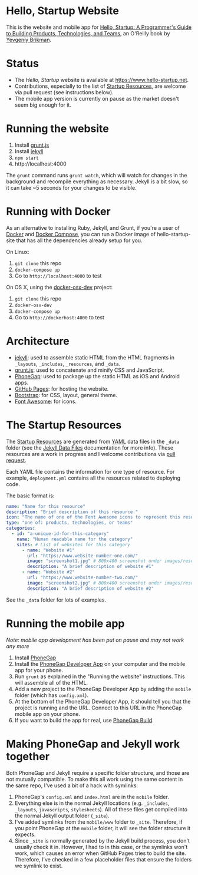 Hello, Startup Website
==================

This is the website and mobile app for [Hello, Startup: A Programmer's Guide to
Building Products, Technologies, and Teams](https://www.hello-startup.net), an
O'Reilly book by [Yevgeniy Brikman](https://www.ybrikman.com).

Status
==================

* The *Hello, Startup* website is available at https://www.hello-startup.net.
* Contributions, especially to the list of
  [Startup Resources](https://www.hello-startup.net/#resources), are welcome via
  pull request (see instructions below).
* The mobile app version is currently on pause as the market doesn't seem big
  enough for it.

Running the website
==================

1. Install [grunt.js](http://gruntjs.com/)
2. Install [jekyll](http://jekyllrb.com/)
3. `npm start`
4. http://localhost:4000

The `grunt` command runs `grunt watch`, which will watch for changes in the
background and recompile everything as necessary. Jekyll is a bit slow, so it
can take ~5 seconds for your changes to be visible.

Running with Docker
==================

As an alternative to installing Ruby, Jekyll, and Grunt, if you're a user of
[Docker](https://www.docker.com/) and [Docker
Compose](https://docs.docker.com/compose/), you can run a Docker image of
hello-startup-site that has all the dependencies already setup for you.

On Linux:

1. `git clone` this repo
2. `docker-compose up`
3. Go to `http://localhost:4000` to test

On OS X, using the [docker-osx-dev](https://github.com/brikis98/docker-osx-dev)
project:

1. `git clone` this repo
2. `docker-osx-dev`
3. `docker-compose up`
4. Go to `http://dockerhost:4000` to test

Architecture
==================

* [jekyll](http://jekyllrb.com/): used to assemble static HTML from the HTML
  fragments in `_layouts`, `_includes`, `_resources`, and `_data`.
* [grunt.js](http://gruntjs.com/): used to concatenate and minify CSS and
  JavaScript.
* [PhoneGap](http://phonegap.com/): used to package up the static HTML as
  iOS and Android apps.
* [GitHub Pages](https://pages.github.com/): for hosting the website.
* [Bootstrap](http://getbootstrap.com/): for CSS, layout, general theme.
* [Font Awesome](http://fortawesome.github.io/Font-Awesome/): for icons.

The Startup Resources
==================

The [Startup Resources](https://www.hello-startup.net/#resources) are generated
from [YAML](http://www.yaml.org/) data files in the `_data` folder (see the
[Jekyll Data Files](http://jekyllrb.com/docs/datafiles/) documentation for
more info). These resources are a work in progress and I welcome contributions
via [pull request](https://help.github.com/articles/using-pull-requests/).

Each YAML file contains the information for one type of resource. For example,
`deployment.yml` contains all the resources related to deploying code.

The basic format is:

```yaml
name: "Name for this resource"
description: "Brief description of this resource."
icon: "The name of one of the Font Awesome icons to represent this resource."
type: "one of: products, technologies, or teams"
categories:
  - id: "a-unique-id-for-this-category"
    name: "Human readable name for the category"
    sites: # List of websites for this category
      - name: "Website #1"
        url: "https://www.website-number-one.com/"
        image: "screenshot1.jpg" # 800x400 screenshot under images/resources
        description: "A brief description of website #1"
      - name: "Website #2"
        url: "https://www.website-number-two.com/"
        image: "screenshot2.jpg" # 800x400 screenshot under images/resources
        description: "A brief description of website #2"
```

See the `_data` folder for lots of examples.

Running the mobile app
==================

*Note: mobile app development has been put on pause and may not work any more*

1. Install [PhoneGap](http://phonegap.com/)
2. Install the [PhoneGap Developer App](http://app.phonegap.com/) on your
   computer and the mobile app for your phone.
3. Run `grunt` as explained in the "Running the website" instructions. This will
   assemble all of the HTML.
4. Add a new project to the PhoneGap Developer App by adding the `mobile`
   folder (which has `config.xml`).
5. At the bottom of the PhoneGap Developer App, it should tell you that the
   project is running and the URL. Connect to this URL in the PhoneGap mobile
   app on your phone.
6. If you want to build the app for real, use
   [PhoneGap Build](https://build.phonegap.com).

Making PhoneGap and Jekyll work together
==================

Both PhoneGap and Jekyll require a specific folder structure, and those are not
mutually compatible. To make this all work using the same content in the same
repo, I've used a bit of a hack with symlinks:

1. PhoneGap's `config.xml` and `index.html` are in the `mobile` folder.
2. Everything else is in the normal Jekyll locations (e.g. `_includes`, `_layouts`,
   `javascripts`, `stylesheets`). All of these files get compiled into the normal
   Jekyll output folder (`_site`).
3. I've added symlinks from the `mobile/www` folder to `_site`. Therefore, if
   you point PhoneGap at the `mobile` folder, it will see the folder structure
   it expects.
4. Since `_site` is normally generated by the Jekyll build process, you don't
   usually check it in. However, I had to in this case, or the symlinks won't
   work, which causes an error when GitHub Pages tries to build the site.
   Therefore, I've checked in a few placeholder files that ensure the folders
   we symlink to exist.

